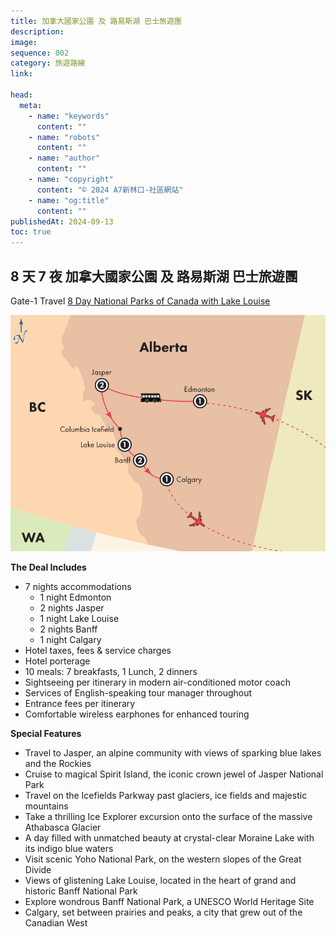 ```yaml
---
title: 加拿大國家公園 及 路易斯湖 巴士旅遊團
description:
image:
sequence: 002
category: 旅遊路線
link:

head:
  meta:
    - name: "keywords"
      content: ""
    - name: "robots"
      content: ""
    - name: "author"
      content: ""
    - name: "copyright"
      content: "© 2024 A7新林口-社區網站"
    - name: "og:title"
      content: ""
publishedAt: 2024-09-13
toc: true
---
```


## 8 天 7 夜 加拿大國家公園 及 路易斯湖 巴士旅遊團

Gate-1 Travel <a href="https://www.gate1travel.com/usa-canada/canada/2024/escorted/canada-escorted-8dnprkll24.aspx">8 Day National Parks of Canada with Lake Louise</a>

![l002-1.svg](/images/line/l002-1.svg)

**The Deal Includes**

- 7 nights accommodations
  - 1 night Edmonton
  - 2 nights Jasper
  - 1 night Lake Louise
  - 2 nights Banff
  - 1 night Calgary
- Hotel taxes, fees & service charges
- Hotel porterage
- 10 meals: 7 breakfasts, 1 Lunch, 2 dinners
- Sightseeing per itinerary in modern air-conditioned motor coach
- Services of English-speaking tour manager throughout
- Entrance fees per itinerary
- Comfortable wireless earphones for enhanced touring

**Special Features**

- Travel to Jasper, an alpine community with views of sparking blue lakes and the Rockies
- Cruise to magical Spirit Island, the iconic crown jewel of Jasper National Park
- Travel on the Icefields Parkway past glaciers, ice fields and majestic mountains
- Take a thrilling Ice Explorer excursion onto the surface of the massive Athabasca Glacier
- A day filled with unmatched beauty at crystal-clear Moraine Lake with its indigo blue waters
- Visit scenic Yoho National Park, on the western slopes of the Great Divide
- Views of glistening Lake Louise, located in the heart of grand and historic Banff National Park
- Explore wondrous Banff National Park, a UNESCO World Heritage Site
- Calgary, set between prairies and peaks, a city that grew out of the Canadian West
